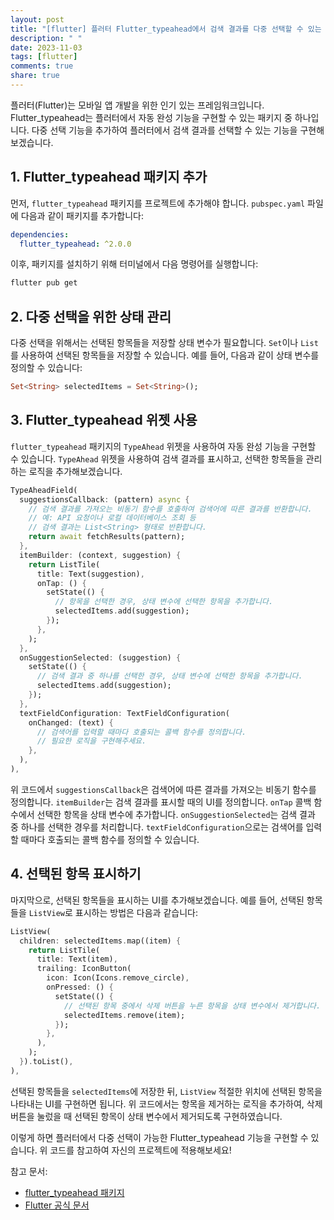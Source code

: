 ```yaml
---
layout: post
title: "[flutter] 플러터 Flutter_typeahead에서 검색 결과를 다중 선택할 수 있는 기능 추가하기"
description: " "
date: 2023-11-03
tags: [flutter]
comments: true
share: true
---
```


플러터(Flutter)는 모바일 앱 개발을 위한 인기 있는 프레임워크입니다. Flutter_typeahead는 플러터에서 자동 완성 기능을 구현할 수 있는 패키지 중 하나입니다. 다중 선택 기능을 추가하여 플러터에서 검색 결과를 선택할 수 있는 기능을 구현해보겠습니다.

## 1. Flutter_typeahead 패키지 추가

먼저, `flutter_typeahead` 패키지를 프로젝트에 추가해야 합니다. `pubspec.yaml` 파일에 다음과 같이 패키지를 추가합니다:

```yaml
dependencies:
  flutter_typeahead: ^2.0.0
```

이후, 패키지를 설치하기 위해 터미널에서 다음 명령어를 실행합니다:

```bash
flutter pub get
```

## 2. 다중 선택을 위한 상태 관리

다중 선택을 위해서는 선택된 항목들을 저장할 상태 변수가 필요합니다. `Set`이나 `List`를 사용하여 선택된 항목들을 저장할 수 있습니다. 예를 들어, 다음과 같이 상태 변수를 정의할 수 있습니다:

```dart
Set<String> selectedItems = Set<String>();
```

## 3. Flutter_typeahead 위젯 사용

`flutter_typeahead` 패키지의 `TypeAhead` 위젯을 사용하여 자동 완성 기능을 구현할 수 있습니다. `TypeAhead` 위젯을 사용하여 검색 결과를 표시하고, 선택한 항목들을 관리하는 로직을 추가해보겠습니다.

```dart
TypeAheadField(
  suggestionsCallback: (pattern) async {
    // 검색 결과를 가져오는 비동기 함수를 호출하여 검색어에 따른 결과를 반환합니다.
    // 예: API 요청이나 로컬 데이터베이스 조회 등
    // 검색 결과는 List<String> 형태로 반환합니다.
    return await fetchResults(pattern);
  },
  itemBuilder: (context, suggestion) {
    return ListTile(
      title: Text(suggestion),
      onTap: () {
        setState(() {
          // 항목을 선택한 경우, 상태 변수에 선택한 항목을 추가합니다.
          selectedItems.add(suggestion);
        });
      },
    );
  },
  onSuggestionSelected: (suggestion) {
    setState(() {
      // 검색 결과 중 하나를 선택한 경우, 상태 변수에 선택한 항목을 추가합니다.
      selectedItems.add(suggestion);
    });
  },
  textFieldConfiguration: TextFieldConfiguration(
    onChanged: (text) {
      // 검색어를 입력할 때마다 호출되는 콜백 함수를 정의합니다.
      // 필요한 로직을 구현해주세요.
    },
  ),
),
```

위 코드에서 `suggestionsCallback`은 검색어에 따른 결과를 가져오는 비동기 함수를 정의합니다. `itemBuilder`는 검색 결과를 표시할 때의 UI를 정의합니다. `onTap` 콜백 함수에서 선택한 항목을 상태 변수에 추가합니다. `onSuggestionSelected`는 검색 결과 중 하나를 선택한 경우를 처리합니다. `textFieldConfiguration`으로는 검색어를 입력할 때마다 호출되는 콜백 함수를 정의할 수 있습니다.

## 4. 선택된 항목 표시하기

마지막으로, 선택된 항목들을 표시하는 UI를 추가해보겠습니다. 예를 들어, 선택된 항목들을 `ListView`로 표시하는 방법은 다음과 같습니다:

```dart
ListView(
  children: selectedItems.map((item) {
    return ListTile(
      title: Text(item),
      trailing: IconButton(
        icon: Icon(Icons.remove_circle),
        onPressed: () {
          setState(() {
            // 선택된 항목 중에서 삭제 버튼을 누른 항목을 상태 변수에서 제거합니다.
            selectedItems.remove(item);
          });
        },
      ),
    );
  }).toList(),
),
```

선택된 항목들을 `selectedItems`에 저장한 뒤, `ListView` 적절한 위치에 선택된 항목을 나타내는 UI를 구현하면 됩니다. 위 코드에서는 항목을 제거하는 로직을 추가하여, 삭제 버튼을 눌렀을 때 선택된 항목이 상태 변수에서 제거되도록 구현하였습니다.

이렇게 하면 플러터에서 다중 선택이 가능한 Flutter_typeahead 기능을 구현할 수 있습니다. 위 코드를 참고하여 자신의 프로젝트에 적용해보세요!

참고 문서:
- [flutter_typeahead 패키지](https://pub.dev/packages/flutter_typeahead)
- [Flutter 공식 문서](https://flutter.dev/)